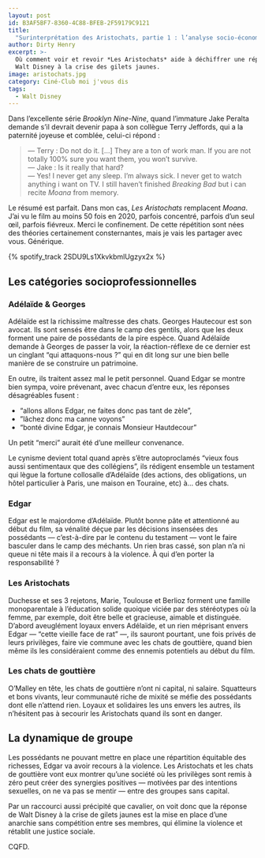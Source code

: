 ```yaml
---
layout: post
id: B3AF5BF7-8360-4C88-BFEB-2F59179C9121
title:
  "Surinterprétation des Aristochats, partie 1 : l’analyse socio-économique"
author: Dirty Henry
excerpt: >-
  Où comment voir et revoir *Les Aristochats* aide à déchiffrer une réponse de
  Walt Disney à la crise des gilets jaunes.
image: aristochats.jpg
category: Ciné-Club moi j'vous dis
tags:
  - Walt Disney
---
```


Dans l’excellente série _Brooklyn Nine-Nine_, quand l’immature Jake Peralta
demande s’il devrait devenir papa à son collègue Terry Jeffords, qui a la
paternité joyeuse et comblée, celui-ci répond :

> — Terry : Do not do it. […] They are a ton of work man. If you are not totally
> 100% sure you want them, you won’t survive.  
> — Jake : Is it really that hard?  
> — Yes! I never get any sleep. I’m always sick. I never get to watch anything i
> want on TV. I still haven’t finished _Breaking Bad_ but i can recite _Moana_
> from memory.

Le résumé est parfait. Dans mon cas, _Les Aristochats_ remplacent _Moana_. J’ai
vu le film au moins 50 fois en 2020, parfois concentré, parfois d’un seul œil,
parfois fiévreux. Merci le confinement. De cette répétition sont nées des
théories certainement consternantes, mais je vais les partager avec vous.
Générique.

{% spotify_track 2SDU9Ls1XkvkbmlUgzyx2x %}

## Les catégories socioprofessionnelles

### Adélaïde & Georges

Adélaïde est la richissime maîtresse des chats. Georges Hautecour est son
avocat. Ils sont sensés être dans le camp des gentils, alors que les deux
forment une paire de possédants de la pire espèce. Quand Adélaïde demande à
Georges de passer la voir, la réaction-réflexe de ce dernier est un cinglant
“qui attaquons-nous ?” qui en dit long sur une bien belle manière de se
construire un patrimoine.

En outre, ils traitent assez mal le petit personnel. Quand Edgar se montre bien
sympa, voire prévenant, avec chacun d’entre eux, les réponses désagréables
fusent :

- “allons allons Edgar, ne faites donc pas tant de zèle”,
- ”lâchez donc ma canne voyons”
- “bonté divine Edgar, je connais Monsieur Hautdecour”

Un petit “merci” aurait été d’une meilleur convenance.

Le cynisme devient total quand après s’être autoproclamés “vieux fous aussi
sentimentaux que des collégiens”, ils rédigent ensemble un testament qui lègue
la fortune collosalle d’Adélaïde (des actions, des obligations, un hôtel
particulier à Paris, une maison en Touraine, etc) à… des chats.

### Edgar

Edgar est le majordome d’Adélaïde. Plutôt bonne pâte et attentionné au début du
film, sa vénalité déçue par les décisions insensées des possédants —
c’est-à-dire par le contenu du testament — vont le faire basculer dans le camp
des méchants. Un rien bras cassé, son plan n’a ni queue ni tête mais il a
recours à la violence. À qui d’en porter la responsabilité ?

### Les Aristochats

Duchesse et ses 3 rejetons, Marie, Toulouse et Berlioz forment une famille
monoparentale à l’éducation solide quoique viciée par des stéréotypes où la
femme, par exemple, doit être belle et gracieuse, aimable et distinguée. D’abord
aveuglément loyaux envers Adélaïde, et un rien méprisant envers Edgar — “cette
vieille face de rat” —, ils sauront pourtant, une fois privés de leurs
privilèges, faire vie commune avec les chats de gouttière, quand bien même ils
les considéraient comme des ennemis potentiels au début du film.

### Les chats de gouttière

O’Malley en tête, les chats de gouttière n’ont ni capital, ni salaire.
Squatteurs et bons vivants, leur communauté riche de mixité se méfie des
possédants dont elle n’attend rien. Loyaux et solidaires les uns envers les
autres, ils n’hésitent pas à secourir les Aristochats quand ils sont en danger.

## La dynamique de groupe

Les possédants ne pouvant mettre en place une répartition équitable des
richesses, Edgar va avoir recours à la violence. Les Aristochats et les chats de
gouttière vont eux montrer qu’une société où les privilèges sont remis à zéro
peut créer des synergies positives — motivées par des intentions sexuelles, on
ne va pas se mentir — entre des groupes sans capital.

Par un raccourci aussi précipité que cavalier, on voit donc que la réponse de
Walt Disney à la crise de gilets jaunes est la mise en place d’une anarchie sans
compétition entre ses membres, qui élimine la violence et rétablit une justice
sociale.

CQFD.

